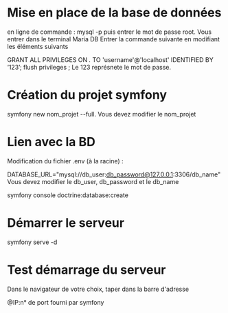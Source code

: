 # Mise en place de la base de données

en ligne de commande : mysql -p puis entrer le mot de passe root. Vous entrer dans le terminal Maria DB Entrer la commande suivante en modifiant les éléments suivants

GRANT ALL PRIVILEGES ON *.* TO 'username'@'localhost' IDENTIFIED BY ‘123’; flush privileges ;
Le 123 représnete le mot de passe.

# Création du projet symfony

symfony new nom_projet --full.
Vous devez modifier le nom_projet

# Lien avec la BD

Modification du fichier .env (à la racine) :

DATABASE_URL="mysql://db_user:db_password@127.0.0.1:3306/db_name"
Vous devez modifier le db_user, db_password et le db_name

symfony console doctrine:database:create

# Démarrer le serveur
symfony serve -d

# Test démarrage du serveur

Dans le navigateur de votre choix, taper dans la barre d'adresse 

@IP:n° de port fourni par symfony

